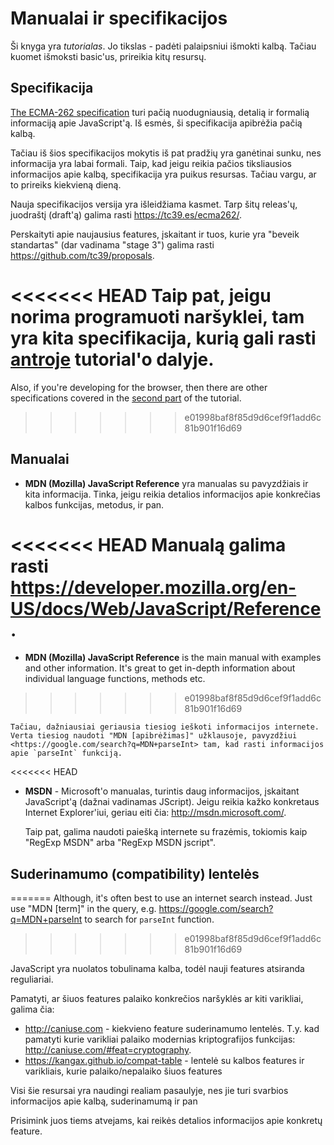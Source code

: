 
# Manualai ir specifikacijos

Ši knyga yra *tutorialas*. Jo tikslas - padėti palaipsniui išmokti kalbą. Tačiau kuomet išmoksti basic'us, prireikia kitų resursų.

## Specifikacija

[The ECMA-262 specification](https://www.ecma-international.org/publications/standards/Ecma-262.htm) turi pačią nuodugniausią, detalią ir formalią informaciją apie JavaScript'ą. Iš esmės, ši specifikacija apibrėžia pačią kalbą.

Tačiau iš šios specifikacijos mokytis iš pat pradžių yra ganėtinai sunku, nes informacija yra labai formali. Taip, kad jeigu reikia pačios tiksliausios informacijos apie kalbą, specifikacija yra puikus resursas. Tačiau vargu, ar to prireiks kiekvieną dieną.

Nauja specifikacijos versija yra išleidžiama kasmet. Tarp šitų releas'ų, juodraštį (draft'ą) galima rasti <https://tc39.es/ecma262/>.

Perskaityti apie naujausius features, įskaitant ir tuos, kurie yra "beveik standartas" (dar vadinama "stage 3") galima rasti <https://github.com/tc39/proposals>.

<<<<<<< HEAD
Taip pat, jeigu norima programuoti naršyklei, tam yra kita specifikacija, kurią gali rasti [antroje](info:browser-environment) tutorial'o dalyje.
=======
Also, if you're developing for the browser, then there are other specifications covered in the [second part](info:browser-environment) of the tutorial.
>>>>>>> e01998baf8f85d9d6cef9f1add6c81b901f16d69

## Manualai
- **MDN (Mozilla) JavaScript Reference** yra manualas su pavyzdžiais ir kita informacija. Tinka, jeigu reikia detalios informacijos apie konkrečias kalbos funkcijas, metodus, ir pan.

<<<<<<< HEAD
	Manualą galima rasti <https://developer.mozilla.org/en-US/docs/Web/JavaScript/Reference>.
=======
- **MDN (Mozilla) JavaScript Reference** is the main manual with examples and other information. It's great to get in-depth information about individual language functions, methods etc.
>>>>>>> e01998baf8f85d9d6cef9f1add6c81b901f16d69

	Tačiau, dažniausiai geriausia tiesiog ieškoti informacijos internete. Verta tiesiog naudoti "MDN [apibrėžimas]" užklausoje, pavyzdžiui <https://google.com/search?q=MDN+parseInt> tam, kad rasti informacijos apie `parseInt` funkciją.

<<<<<<< HEAD

- **MSDN** - Microsoft'o manualas, turintis daug informacijos, įskaitant JavaScript'ą (dažnai vadinamas JScript). Jeigu reikia kažko konkretaus Internet Explorer'iui, geriau eiti čia: <http://msdn.microsoft.com/>.

	Taip pat, galima naudoti paiešką internete su frazėmis, tokiomis kaip "RegExp MSDN" arba "RegExp MSDN jscript".

## Suderinamumo (compatibility) lentelės
=======
Although, it's often best to use an internet search instead. Just use "MDN [term]" in the query, e.g. <https://google.com/search?q=MDN+parseInt> to search for `parseInt` function.
>>>>>>> e01998baf8f85d9d6cef9f1add6c81b901f16d69

JavaScript yra nuolatos tobulinama kalba, todėl nauji features atsiranda reguliariai.

Pamatyti, ar šiuos features palaiko konkrečios naršyklės ar kiti varikliai, galima čia:

- <http://caniuse.com> - kiekvieno feature suderinamumo lentelės. T.y. kad pamatyti kurie varikliai palaiko modernias kriptografijos funkcijas: <http://caniuse.com/#feat=cryptography>.
- <https://kangax.github.io/compat-table> - lentelė su kalbos features ir varikliais, kurie palaiko/nepalaiko šiuos features

Visi šie resursai yra naudingi realiam pasaulyje, nes jie turi svarbios informacijos apie kalbą, suderinamumą ir pan

Prisimink juos tiems atvejams, kai reikės detalios informacijos apie konkretų feature.

